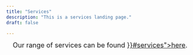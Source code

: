 ```yaml
---
title: "Services"
description: "This is a services landing page."
draft: false

---
```


<div style="text-align: center; font-size: 18px">
Our range of services can be found <a href="{{< relref "/" >}}#services">here</a>.
</div>
